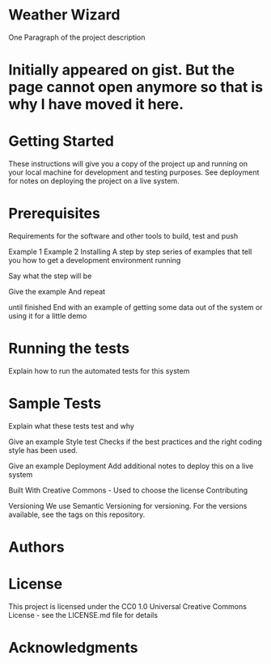 # Weather Wizard
One Paragraph of the project description

# Initially appeared on gist. But the page cannot open anymore so that is why I have moved it here.

# Getting Started
These instructions will give you a copy of the project up and running on your local machine for development and testing purposes. See deployment for notes on deploying the project on a live system.

# Prerequisites
Requirements for the software and other tools to build, test and push

Example 1
Example 2
Installing
A step by step series of examples that tell you how to get a development environment running

Say what the step will be

Give the example
And repeat

until finished
End with an example of getting some data out of the system or using it for a little demo

# Running the tests
Explain how to run the automated tests for this system

# Sample Tests
Explain what these tests test and why

Give an example
Style test
Checks if the best practices and the right coding style has been used.

Give an example
Deployment
Add additional notes to deploy this on a live system

Built With
Creative Commons - Used to choose the license
Contributing

Versioning
We use Semantic Versioning for versioning. For the versions available, see the tags on this repository.

# Authors

# License
This project is licensed under the CC0 1.0 Universal Creative Commons License - see the LICENSE.md file for details

# Acknowledgments
